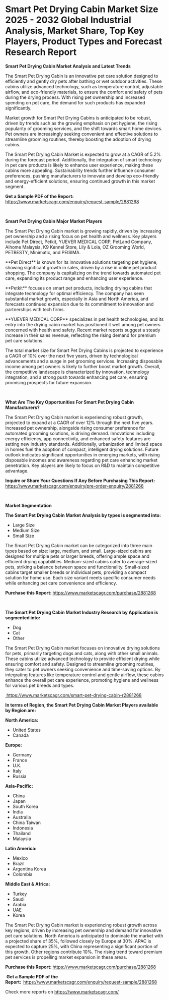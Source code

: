 <p><h1>Smart Pet Drying Cabin Market Size 2025 - 2032 Global Industrial Analysis, Market Share, Top Key Players, Product Types and Forecast Research Report</h1></p><p><strong>Smart Pet Drying Cabin Market Analysis and Latest Trends</strong></p>
<p><p>The Smart Pet Drying Cabin is an innovative pet care solution designed to efficiently and gently dry pets after bathing or wet outdoor activities. These cabins utilize advanced technology, such as temperature control, adjustable airflow, and eco-friendly materials, to ensure the comfort and safety of pets during the drying process. With rising pet ownership and increased spending on pet care, the demand for such products has expanded significantly.</p><p>Market growth for Smart Pet Drying Cabins is anticipated to be robust, driven by trends such as the growing emphasis on pet hygiene, the rising popularity of grooming services, and the shift towards smart home devices. Pet owners are increasingly seeking convenient and effective solutions to streamline grooming routines, thereby boosting the adoption of drying cabins.</p><p>The Smart Pet Drying Cabin Market is expected to grow at a CAGR of 5.2% during the forecast period. Additionally, the integration of smart technology in pet care products is likely to enhance user experience, making these cabins more appealing. Sustainability trends further influence consumer preferences, pushing manufacturers to innovate and develop eco-friendly and energy-efficient solutions, ensuring continued growth in this market segment.</p></p>
<p><strong>Get a Sample PDF of the Report:&nbsp;</strong> <a href="https://www.marketscagr.com/enquiry/request-sample/2881268?utm_campaign=2987&utm_medium=2&utm_source=Github&utm_content=ia&utm_term=12032025&utm_id=smart-pet-drying-cabin">https://www.marketscagr.com/enquiry/request-sample/2881268</a></p>
<p>&nbsp;</p>
<p><strong>Smart Pet Drying Cabin Major Market Players</strong></p>
<p><p>The Smart Pet Drying Cabin market is growing rapidly, driven by increasing pet ownership and a rising focus on pet health and wellness. Key players include Pet Direct, Petkit, YUEVER MEDICAL CORP, PetLand Company, Aihome Malaysia, K9 Kennel Store, Lily & Lola, OZ Grooming World, PETBESTY, Minimatic, and PEISIMA. </p><p>**Pet Direct** is known for its innovative solutions targeting pet hygiene, showing significant growth in sales, driven by a rise in online pet product shopping. The company is capitalizing on the trend towards automated pet care, expanding its product range and enhancing user experience.</p><p>**Petkit** focuses on smart pet products, including drying cabins that integrate technology for optimal efficiency. The company has seen substantial market growth, especially in Asia and North America, and forecasts continued expansion due to its commitment to innovation and partnerships with tech firms.</p><p>**YUEVER MEDICAL CORP** specializes in pet health technologies, and its entry into the drying cabin market has positioned it well among pet owners concerned with health and safety. Recent market reports suggest a steady increase in their sales revenue, reflecting the rising demand for premium pet care solutions.</p><p>The total market size for Smart Pet Drying Cabins is projected to experience a CAGR of 10% over the next five years, driven by technological advancements and a surge in pet grooming services. Increasing disposable income among pet owners is likely to further boost market growth. Overall, the competitive landscape is characterized by innovation, technology integration, and a strong push towards enhancing pet care, ensuring promising prospects for future expansion.</p></p>
<p>&nbsp;</p>
<p><strong>What Are The Key Opportunities For Smart Pet Drying Cabin Manufacturers?</strong></p>
<p><p>The Smart Pet Drying Cabin market is experiencing robust growth, projected to expand at a CAGR of over 12% through the next five years. Increased pet ownership, alongside rising consumer preference for automated grooming solutions, is driving demand. Innovations including energy efficiency, app connectivity, and enhanced safety features are setting new industry standards. Additionally, urbanization and limited space in homes fuel the adoption of compact, intelligent drying solutions. Future outlook indicates significant opportunities in emerging markets, with rising disposable incomes and awareness regarding pet care enhancing market penetration. Key players are likely to focus on R&D to maintain competitive advantage.</p></p>
<p><strong>Inquire or Share Your Questions If Any Before Purchasing This Report:</strong> <a href="https://www.marketscagr.com/enquiry/pre-order-enquiry/2881268?utm_campaign=2987&utm_medium=2&utm_source=Github&utm_content=ia&utm_term=12032025&utm_id=smart-pet-drying-cabin">https://www.marketscagr.com/enquiry/pre-order-enquiry/2881268</a></p>
<p>&nbsp;</p>
<p><strong>Market Segmentation</strong></p>
<p><strong>The Smart Pet Drying Cabin Market Analysis by types is segmented into:</strong></p>
<p><ul><li>Large Size</li><li>Medium Size</li><li>Small Size</li></ul></p>
<p><p>The Smart Pet Drying Cabin market can be categorized into three main types based on size: large, medium, and small. Large-sized cabins are designed for multiple pets or larger breeds, offering ample space and efficient drying capabilities. Medium-sized cabins cater to average-sized pets, striking a balance between space and functionality. Small-sized cabins target smaller breeds or individual pets, providing a compact solution for home use. Each size variant meets specific consumer needs while enhancing pet care convenience and efficiency.</p></p>
<p><strong>Purchase this Report:&nbsp;</strong><a href="https://www.marketscagr.com/purchase/2881268?utm_campaign=2987&utm_medium=2&utm_source=Github&utm_content=ia&utm_term=12032025&utm_id=smart-pet-drying-cabin">https://www.marketscagr.com/purchase/2881268</a></p>
<p>&nbsp;</p>
<p><strong>The Smart Pet Drying Cabin Market Industry Research by Application is segmented into:</strong></p>
<p><ul><li>Dog</li><li>Cat</li><li>Other</li></ul></p>
<p><p>The Smart Pet Drying Cabin market focuses on innovative drying solutions for pets, primarily targeting dogs and cats, along with other small animals. These cabins utilize advanced technology to provide efficient drying while ensuring comfort and safety. Designed to streamline grooming routines, they cater to pet owners seeking convenience and time-saving options. By integrating features like temperature control and gentle airflow, these cabins enhance the overall pet care experience, promoting hygiene and wellness for various pet breeds and types.</p></p>
<p><a href="https://www.marketscagr.com/smart-pet-drying-cabin-r2881268?utm_campaign=2987&utm_medium=2&utm_source=Github&utm_content=ia&utm_term=12032025&utm_id=smart-pet-drying-cabin">&nbsp;https://www.marketscagr.com/smart-pet-drying-cabin-r2881268</a></p>
<p><strong>In terms of Region, the Smart Pet Drying Cabin Market Players available by Region are:</strong></p>
<p>
    <p> <strong> North America: </strong>
        <ul>
            <li>United States</li>
            <li>Canada</li>
        </ul>
        </p> 
    <p> <strong> Europe: </strong>
        <ul>
            <li>Germany</li>
            <li>France</li>
            <li>U.K.</li>
            <li>Italy</li>
            <li>Russia</li>
        </ul>
        </p> 
    <p> <strong> Asia-Pacific: </strong>
        <ul>
            <li>China</li>
            <li>Japan</li>
            <li>South Korea</li>
            <li>India</li>
            <li>Australia</li>
            <li>China Taiwan</li>
            <li>Indonesia</li>
            <li>Thailand</li>
            <li>Malaysia</li>
        </ul>
        </p> 
    <p> <strong> Latin America: </strong>
        <ul>
            <li>Mexico</li>
            <li>Brazil</li>
            <li>Argentina Korea</li>
            <li>Colombia</li>
        </ul>
        </p> 
    <p> <strong> Middle East & Africa: </strong>
        <ul>
            <li>Turkey</li>
            <li>Saudi</li>
            <li>Arabia</li>
            <li>UAE</li>
            <li>Korea</li>
        </ul>
    </p>
    </p>
<p><p>The Smart Pet Drying Cabin market is experiencing robust growth across key regions, driven by increasing pet ownership and demand for innovative pet care solutions. North America is anticipated to dominate the market with a projected share of 35%, followed closely by Europe at 30%. APAC is expected to capture 25%, with China representing a significant portion of this growth. Other regions contribute 10%. The rising trend toward premium pet services is propelling market expansion in these areas.</p></p>
<p><strong>Purchase this Report: </strong><a href="https://www.marketscagr.com/purchase/2881268?utm_campaign=2987&utm_medium=2&utm_source=Github&utm_content=ia&utm_term=12032025&utm_id=smart-pet-drying-cabin">https://www.marketscagr.com/purchase/2881268</a></p>
<p>&nbsp;<strong>Get a Sample PDF of the Report:&nbsp;&nbsp;</strong><a href="https://www.marketscagr.com/enquiry/request-sample/2881268?utm_campaign=2987&utm_medium=2&utm_source=Github&utm_content=ia&utm_term=12032025&utm_id=smart-pet-drying-cabin">https://www.marketscagr.com/enquiry/request-sample/2881268</a></p>
<p><strong></strong></p>
<p>Check more reports on <a href="https://www.marketscagr.com/?utm_campaign=2987&utm_medium=2&utm_source=Github&utm_content=ia&utm_term=12032025&utm_id=smart-pet-drying-cabin">https://www.marketscagr.com/</a></p>